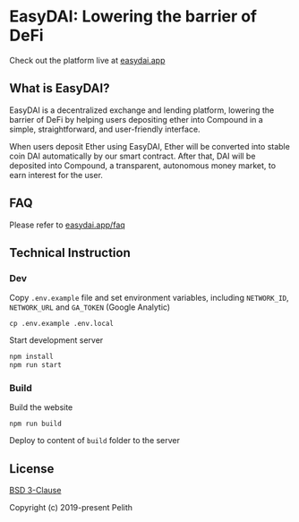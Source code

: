 # EasyDAI: Lowering the barrier of DeFi

Check out the platform live at [easydai.app](https://easydai.app)

## What is EasyDAI?

EasyDAI is a decentralized exchange and lending platform, lowering the barrier of DeFi by helping users depositing ether into Compound in a simple, straightforward, and user-friendly interface.

When users deposit Ether using EasyDAI, Ether will be converted into stable coin DAI automatically by our smart contract. After that, DAI will be deposited into Compound, a transparent, autonomous money market, to earn interest for the user.

## FAQ

Please refer to [easydai.app/faq](https://easydai.app/faq)

## Technical Instruction

### Dev

Copy `.env.example` file and set environment variables, including `NETWORK_ID`, `NETWORK_URL` and `GA_TOKEN` (Google Analytic)

```
cp .env.example .env.local
```

Start development server

```bash
npm install
npm run start
```

### Build

Build the website

```
npm run build
```

Deploy to content of `build` folder to the server

## License

[BSD 3-Clause](https://github.com/pelith/easydai/blob/master/LICENSE.md)

Copyright (c) 2019-present Pelith


